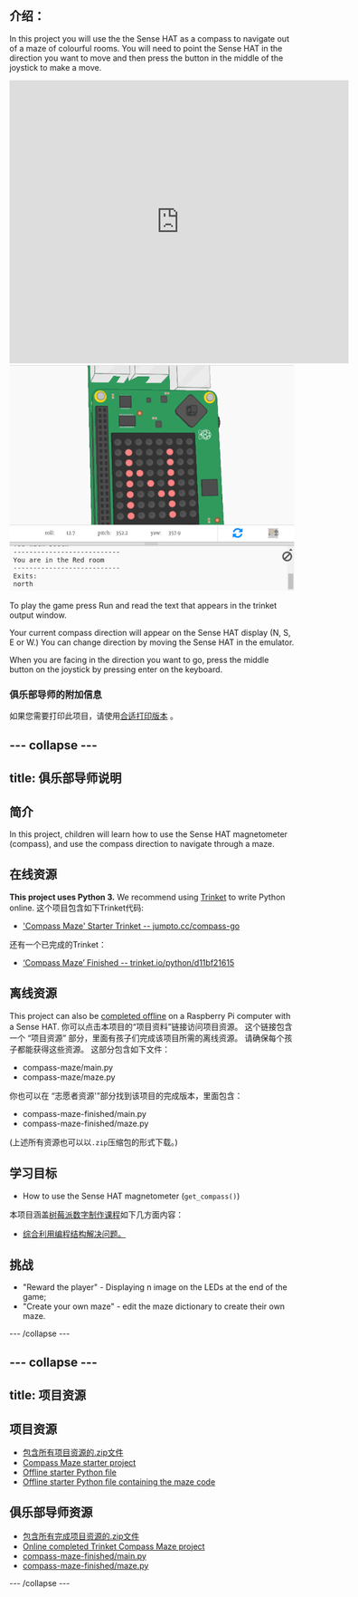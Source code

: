 ## 介绍：

In this project you will use the the Sense HAT as a compass to navigate out of a maze of colourful rooms. You will need to point the Sense HAT in the direction you want to move and then press the button in the middle of the joystick to make a move.

<div class="trinket">
  <iframe src="https://trinket.io/embed/python/0c8cdacd70?outputOnly=true&start=result" width="600" height="500" frameborder="0" marginwidth="0" marginheight="0" allowfullscreen mark="crwd-mark">
</iframe> <img src="images/compass-final.png" />
</div>

To play the game press Run and read the text that appears in the trinket output window.

Your current compass direction will appear on the Sense HAT display (N, S, E or W.) You can change direction by moving the Sense HAT in the emulator.

When you are facing in the direction you want to go, press the middle button on the joystick by pressing enter on the keyboard.

### 俱乐部导师的附加信息

如果您需要打印此项目，请使用[合适打印版本](https://projects.raspberrypi.org/en/projects/compass-maze/print) 。

## \--- collapse \---

## title: 俱乐部导师说明

## 简介

In this project, children will learn how to use the Sense HAT magnetometer (compass), and use the compass direction to navigate through a maze.

## 在线资源

**This project uses Python 3.** We recommend using [Trinket](https://trinket.io/) to write Python online. 这个项目包含如下Trinket代码:

* ['Compass Maze' Starter Trinket -- jumpto.cc/compass-go](http://jumpto.cc/compass-go)

还有一个已完成的Trinket：

* [‘Compass Maze’ Finished -- trinket.io/python/d11bf21615](https://trinket.io/python/d11bf21615)

## 离线资源

This project can also be [completed offline](https://www.codeclubprojects.org/en-GB/resources/physical-sense-hat/) on a Raspberry Pi computer with a Sense HAT. 你可以点击本项目的“项目资料”链接访问项目资源。 这个链接包含一个 “项目资源” 部分，里面有孩子们完成该项目所需的离线资源。 请确保每个孩子都能获得这些资源。 这部分包含如下文件：

* compass-maze/main.py
* compass-maze/maze.py

你也可以在 “志愿者资源'”部分找到该项目的完成版本，里面包含：

* compass-maze-finished/main.py
* compass-maze-finished/maze.py

(上述所有资源也可以以`.zip`压缩包的形式下载。)

## 学习目标

* How to use the Sense HAT magnetometer (`get_compass()`)

本项目涵盖[树莓派数字制作课程](http://rpf.io/curriculum)如下几方面内容：

* [综合利用编程结构解决问题。](https://www.raspberrypi.org/curriculum/programming/builder)

## 挑战

* "Reward the player" - Displaying n image on the LEDs at the end of the game;
* "Create your own maze" - edit the maze dictionary to create their own maze.

\--- /collapse \---

## \--- collapse \---

## title: 项目资源

## 项目资源

* [包含所有项目资源的.zip文件](resources/compass-maze-project-resources.zip)
* [Compass Maze starter project](http://jumpto.cc/compass-go)
* [Offline starter Python file](resources/compass-maze-main.py)
* [Offline starter Python file containing the maze code](resources/compass-maze-maze.py)

## 俱乐部导师资源

* [包含所有完成项目资源的.zip文件](resources/compass-maze-volunteer-resources.zip)
* [Online completed Trinket Compass Maze project](https://trinket.io/python/0c8cdacd70)
* [compass-maze-finished/main.py](resources/compass-maze-finished-main.py)
* [compass-maze-finished/maze.py](resources/compass-maze-finished-maze.py)

\--- /collapse \---